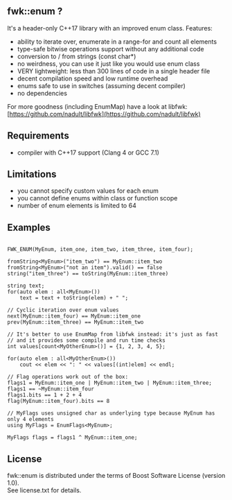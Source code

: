 ## fwk::enum ?

It's a header-only C++17 library with an improved enum class. Features:  

- ability to iterate over, enumerate in a range-for and count all elements  
- type-safe bitwise operations support without any additional code
- conversion to / from strings (const char*)  
- no weirdness, you can use it just like you would use enum class  
- VERY lightweight: less than 300 lines of code in a single header file  
- decent compilation speed and low runtime overhead  
- enums safe to use in switches (assuming decent compiler)  
- no dependencies

For more goodness (including EnumMap) have a look at libfwk:  
[https://github.com/nadult/libfwk](https://github.com/nadult/libfwk) 

## Requirements
- compiler with C++17 support (Clang 4 or GCC 7.1)

## Limitations
- you cannot specify custom values for each enum
- you cannot define enums within class or function scope
- number of enum elements is limited to 64

## Examples

```

FWK_ENUM(MyEnum, item_one, item_two, item_three, item_four);

fromString<MyEnum>("item_two") == MyEnum::item_two
fromString<MyEnum>("not an item").valid() == false
string("item_three") == toString(MyEnum::item_three)

string text;
for(auto elem : all<MyEnum>())
	text = text + toString(elem) + " ";

// Cyclic iteration over enum values
next(MyEnum::item_four) == MyEnum::item_one
prev(MyEnum::item_three) == MyEnum::item_two

// It's better to use EnumMap from libfwk instead: it's just as fast
// and it provides some compile and run time checks
int values[count<MyOtherEnum>()] = {1, 2, 3, 4, 5};

for(auto elem : all<MyOtherEnum>())
	cout << elem << ": " << values[(int)elem] << endl;

// Flag operations work out of the box:
flags1 = MyEnum::item_one | MyEnum::item_two | MyEnum::item_three;
flags1 == ~MyEnum::item_four
flags1.bits == 1 + 2 + 4
flag(MyEnum::item_four).bits == 8

// MyFlags uses unsigned char as underlying type because MyEnum has only 4 elements
using MyFlags = EnumFlags<MyEnum>;

MyFlags flags = flags1 ^ MyEnum::item_one;

```

## License

fwk::enum is distributed under the terms of Boost Software License (version 1.0).  
See license.txt for details.
